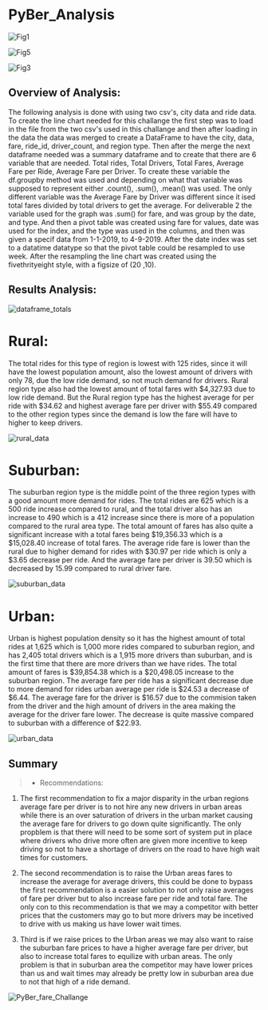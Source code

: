 # PyBer_Analysis

![Fig1](https://user-images.githubusercontent.com/97326526/182761659-1173c39c-abbd-4b80-bd9c-5c063b86032d.png)


![Fig5](https://user-images.githubusercontent.com/97326526/182761680-cf79ee78-5327-4cfe-a677-8c8378afcbe0.png)


![Fig3](https://user-images.githubusercontent.com/97326526/182761690-34c49d31-8372-4fce-a715-5cef50dba7ea.png)

## Overview of Analysis:


The following analysis is done with using two csv's, city data and ride data. To create the line chart needed for this challange the first step was to load in the file from the two csv's used in this challange and then after loading in the data the data was merged to create a DataFrame to have the city, data, fare, ride_id, driver_count, and region type. Then after the merge the next dataframe needed was a summary dataframe and to create that there are 6 variable that are needed. Total rides, Total Drivers, Total Fares, Average Fare per Ride, Average Fare per Driver. To create these variable the df.groupby method was used and depending on what that variable was supposed to represent either .count(), .sum(), .mean() was used. The only different variable was the Average Fare by Driver was different since it ised total fares divided by total drivers to get the average. For deliverable 2 the variable used for the graph was .sum() for fare, and was group by the date, and type. And then a pivot table was created using fare for values, date was used for the index, and the type was used in the columns, and then was given a specif data from 1-1-2019, to 4-9-2019. After the date index was set to a datatime datatype so that the pivot table could be resampled to use week. After the resampling the line chart was created using the fivethrityeight style, with a figsize of (20 ,10).


## Results Analysis:


![dataframe_totals](https://user-images.githubusercontent.com/97326526/182220320-ed8e3b07-77dd-4518-ac33-1c7770f737ca.JPG)


# Rural:


The total rides for this type of region is lowest with 125 rides, since it will have the lowest population amount, also the lowest amount of drivers with only 78, due the low ride demand, so not much demand for drivers. Rural region type also had the lowest amount of total fares with $4,327.93 due to low ride demand. But the Rural region type has the highest average for per ride with $34.62 and highest average fare per driver with $55.49 compared to the other region types since the demand is low the fare will have to higher to keep drivers.


![rural_data](https://user-images.githubusercontent.com/97326526/182220965-e227aeff-544e-4ec9-acbe-ea925d966205.JPG)


# Suburban:

The suburban region type is the middle point of the three region types with a good amount more demand for rides. The total rides are 625 which is a 500 ride increase compared to rural, and the total driver also has an increase to 490 which is a 412 increase since there is more of a population compared to the rural area type. The total amount of fares has also quite a significant increase with a total fares being $19,356.33 which is a $15,028.40 increase of total fares. The average ride fare is lower than the rural due to higher demand for rides with $30.97 per ride which is only a $3.65 decrease per ride. And the average fare per driver is 39.50 which is decreased by 15.99 compared to rural driver fare.


![suburban_data](https://user-images.githubusercontent.com/97326526/182224736-1e463ec0-c12f-4d4d-8e05-efb611ce6040.JPG)


# Urban:


Urban is highest population density so it has the highest amount of total rides at 1,625 which is 1,000 more rides compared to suburban region, and has 2,405 total drivers which is a 1,915 more drivers than suburban, and is the first time that there are more drivers than we have rides. The total amount of fares is $39,854.38 which is a $20,498.05 increase to the suburban region. The average fare per ride has a significant decrease due to more demand for rides urban average per ride is $24.53 a decrease of $6.44. The average fare for the driver is $16.57 due to the commision taken from the driver and the high amount of drivers in the area making the average for the driver fare lower. The decrease is quite massive compared to suburban with a difference of $22.93. 


![urban_data](https://user-images.githubusercontent.com/97326526/182227769-9ef9fb68-8a55-4805-b91b-f14b247ea587.JPG)


## Summary

> - Recommendations:


1. The first recommendation to fix a major disparity in the urban regions average fare per driver is to not hire any new drivers in urban areas while there is an over saturation of drivers in the urban market causing the average fare for drivers to go down quite significantly. The only propblem is that there will need to be some sort of system put in place where drivers who drive more often are given more incentive to keep driving so not to have a shortage of drivers on the road to have high wait times for customers.


2. The second recommendation is to raise the Urban areas fares to increase the average for average drivers, this could be done to bypass the first recommendation is a easier solution to not only raise averages of fare per driver but to also increase fare per ride and total fare. The only con to this recommendation is that we may a competitor with better prices that the customers may go to but more drivers may be incetived to drive with us making us have lower wait times.


3. Third is if we raise prices to the Urban areas we may also want to raise the suburban fare prices to have a higher average fare per driver, but also to increase total fares to equilize with urban areas. The only problem is that in suburban area the competitor may have lower prices than us and wait times may already be pretty low in suburban area due to not that high of a ride demand. 


![PyBer_fare_Challange](https://user-images.githubusercontent.com/97326526/182761636-ece7c077-2f6b-43ed-8491-95f259aa7f25.png)
